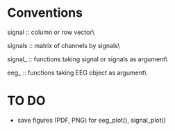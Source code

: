 # Conventions

signal   :: column or row vector\\

signals  :: matrix of channels by signals\\

signal_  :: functions taking signal or signals as argument\\

eeg_     :: functions taking EEG object as argument\\

# TO DO

- save figures (PDF, PNG) for eeg_plot(), signal_plot()